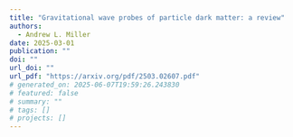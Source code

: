 ```yaml
---
title: "Gravitational wave probes of particle dark matter: a review"
authors:
  - Andrew L. Miller
date: 2025-03-01
publication: ""
doi: ""
url_doi: ""
url_pdf: "https://arxiv.org/pdf/2503.02607.pdf"
# generated_on: 2025-06-07T19:59:26.243830
# featured: false
# summary: ""
# tags: []
# projects: []
---
```

